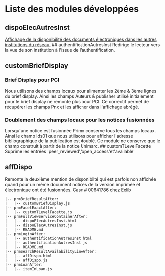 # Liste des modules développées
## dispoElecAutresInst
[Affichage de la disponibilité des documents électroniques dans les autres institutions du réseau.](prmFullViewServiceContainerAfter/README.md)
## authentificationAutresInst
Redirige le lecteur vers la vue de son institution à l'issue de l'authentification.
## customBriefDisplay
### Brief Display pour PCI
Nous utilisons des champs locaux pour alimenter les 2ème & 3ème lignes du brief display. Ainsi les champs Auteurs & publisher utilisé initialement pour le brief display ne remonte plus pour PCI. Ce correctif permet de récupérer les champs Pnx et les afficher dans l'affichage abrégé.
### Doublement des champs locaux pour les notices fusionnées
Lorsqu'une notice est fusionnée Primo conserve tous les champs locaux. Ainsi le champ lds01 que nous utilisons pour afficher l'adresse bibliographique de la publication est doublé. Ce module ne conserve que le champ construit à partir de la notice Unimarc.
## customTLevelFacette
Suprime les entrées 'peer_reviewed','open_access'et'available'
## affDispo
Remonte la deuxième mention de disponibilté qui est parfois non affichée quand pour un même document notices de la version imprimée et électronique ont été fusionnées. Case # 00641786 chez Exlib
 
```
|-- prmBriefResultAfter:
|   |-- customBriefDisplay.js
|-- prmFacetExactAfter:
|   |-- customTLevelFacette.js
|-- prmFullViewServiceContainerAfter:
|   |-- dispoElecAutresInst.html
|   |-- dispoElecAutresInst.js
|   |-- README.md
|-- prmLoginAfter:
|   |-- authentificationAutresInst.html
|   |-- authentificationAutresInst.js
|   |-- README.md
|-- prmSearchResultAvailabilityLineAfter:
|   |-- affDispo.html
|   |-- affDispo.js
|-- prmLoanAfter:
|   |-- itemInLoan.js
```